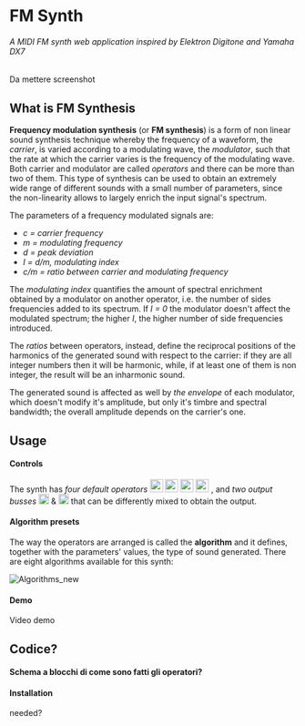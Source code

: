 # FM Synth
###### A MIDI FM synth web application inspired by Elektron Digitone and Yamaha DX7
Da mettere screenshot

## What is FM Synthesis
**Frequency modulation synthesis** (or **FM synthesis**) is a form of non linear sound synthesis technique whereby the frequency of a waveform, the _carrier_, is varied according to a modulating wave, the _modulator_, such that the rate at which the carrier varies is the frequency of the modulating wave. Both carrier and modulator are called _operators_ and there can be more than two of them.
This type of synthesis can be used to obtain an extremely wide range of different sounds with a small number of parameters, since the non-linearity allows to largely enrich the input signal's spectrum.

The parameters of a frequency modulated signals are:

- _c = carrier frequency_
- _m = modulating frequency_
- _d = peak deviation_
- _I = d/m, modulating index_
- _c/m = ratio between carrier and modulating frequency_

The _modulating index_ quantifies the amount of spectral enrichment obtained by a modulator on another operator, i.e. the number of sides frequencies added to its spectrum. If _I = 0_ the modulator doesn't affect the modulated spectrum; the higher _I_, the higher number of side frequencies introduced.

The _ratios_ between operators, instead, define the reciprocal positions of the harmonics of the generated sound with respect to the carrier: if they are all integer numbers then it will be harmonic, while, if at least one of them is non integer, the result will be an inharmonic sound.

The generated sound is affected as well by _the envelope_ of each modulator, which doesn't modify it's amplitude, but only it's timbre and spectral bandwidth; the overall amplitude depends on the carrier's one.

## Usage
#### Controls
The synth has _four default operators_ <img src="https://user-images.githubusercontent.com/57997005/91181243-fd9dcd80-e6e8-11ea-932f-4704ca88cd5d.jpg" alt="operator_A" width="23"/>  <img src="https://user-images.githubusercontent.com/57997005/91182726-d516d300-e6ea-11ea-99cf-3bd222320334.jpg" width="23"/>  <img src="https://user-images.githubusercontent.com/57997005/91182774-e52eb280-e6ea-11ea-8b01-62994754c548.jpg" alt="operator_C" width="23"/>  <img src="https://user-images.githubusercontent.com/57997005/91182760-e069fe80-e6ea-11ea-9cd0-26354f276780.jpg" alt="operator_D" width="23"/> , and _two output busses_  <img src="https://user-images.githubusercontent.com/57997005/91295067-c7b92180-e79a-11ea-8701-080a95665bf9.jpg" alt="output_x" width="18"/> &  <img src="https://user-images.githubusercontent.com/57997005/91295070-c8ea4e80-e79a-11ea-83d8-39013da6c53c.jpg" alt="output_y" width="18"/> that can be differently mixed to obtain the output. 

#### Algorithm presets
The way the operators are arranged is called the **algorithm** and it defines, together with the parameters' values, the type of sound generated.
There are eight algorithms available for this synth:

![Algorithms_new](https://user-images.githubusercontent.com/57997005/91165597-36ca4380-e6d1-11ea-8e99-bf1ce79b3cd6.jpeg)

#### Demo
Video demo



## Codice?
#### Schema a blocchi di come sono fatti gli operatori?

#### Installation
needed?




